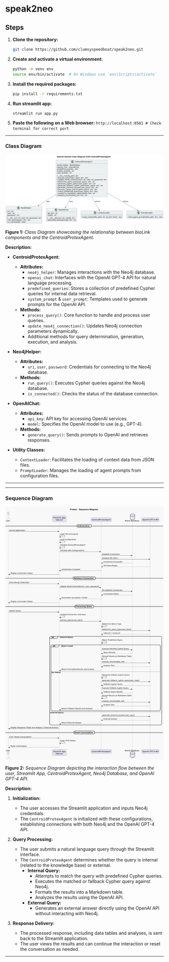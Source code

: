 # speak2neo

## Steps

1. **Clone the repository:**
    ```bash
    git clone https://github.com/clumsyspeedboat/speak2neo.git
    ```

2. **Create and activate a virtual environment:**
    ```bash
    python -m venv env
    source env/bin/activate  # On Windows use `env\Scripts\activate`
    ```

3. **Install the required packages:**
    ```bash
    pip install -r requirements.txt
    ```
	
4. **Run streamlit app:**
    ```bash
    streamlit run app.py
    ```

5. **Paste the following on a Web browser:**
    `
    http://localhost:8501 # Check terminal for correct port
    `
---

### Class Diagram

![Class Diagram](./assets/uml/class_bioLink_centroidProtex.png)

**Figure 1:** *Class Diagram showcasing the relationship between bioLink components and the CentroidProtexAgent.*

**Description:**

- **CentroidProtexAgent:**
  - **Attributes:**
    - `neo4j_helper`: Manages interactions with the Neo4j database.
    - `openai_chat`: Interfaces with the OpenAI GPT-4 API for natural language processing.
    - `predefined_queries`: Stores a collection of predefined Cypher queries for internal data retrieval.
    - `system_prompt` & `user_prompt`: Templates used to generate prompts for the OpenAI API.
  - **Methods:**
    - `process_query()`: Core function to handle and process user queries.
    - `update_neo4j_connection()`: Updates Neo4j connection parameters dynamically.
    - Additional methods for query determination, generation, execution, and analysis.

- **Neo4jHelper:**
  - **Attributes:**
    - `uri`, `user`, `password`: Credentials for connecting to the Neo4j database.
  - **Methods:**
    - `run_query()`: Executes Cypher queries against the Neo4j database.
    - `is_connected()`: Checks the status of the database connection.

- **OpenAIChat:**
  - **Attributes:**
    - `api_key`: API key for accessing OpenAI services.
    - `model`: Specifies the OpenAI model to use (e.g., GPT-4).
  - **Methods:**
    - `generate_query()`: Sends prompts to OpenAI and retrieves responses.

- **Utility Classes:**
  - `ContextLoader`: Facilitates the loading of context data from JSON files.
  - `PromptLoader`: Manages the loading of agent prompts from configuration files.

---


---

### Sequence Diagram

![Sequence Diagram](./assets/uml/sequence_Protex.png)

**Figure 2:** *Sequence Diagram depicting the interaction flow between the user, Streamlit App, CentroidProtexAgent, Neo4j Database, and OpenAI GPT-4 API.*

**Description:**

1. **Initialization:**
   - The user accesses the Streamlit application and inputs Neo4j credentials.
   - The `CentroidProtexAgent` is initialized with these configurations, establishing connections with both Neo4j and the OpenAI GPT-4 API.

2. **Query Processing:**
   - The user submits a natural language query through the Streamlit interface.
   - The `CentroidProtexAgent` determines whether the query is internal (related to the knowledge base) or external.
     - **Internal Query:**
       - Attempts to match the query with predefined Cypher queries.
       - Executes the matched or fallback Cypher query against Neo4j.
       - Formats the results into a Markdown table.
       - Analyzes the results using the OpenAI API.
     - **External Query:**
       - Generates an external answer directly using the OpenAI API without interacting with Neo4j.

3. **Response Delivery:**
   - The processed response, including data tables and analyses, is sent back to the Streamlit application.
   - The user views the results and can continue the interaction or reset the conversation as needed.
---
